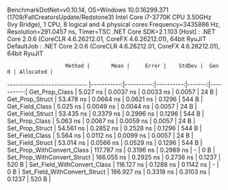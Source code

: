 
BenchmarkDotNet=v0.10.14, OS=Windows 10.0.16299.371 (1709/FallCreatorsUpdate/Redstone3)
Intel Core i7-3770K CPU 3.50GHz (Ivy Bridge), 1 CPU, 8 logical and 4 physical cores
Frequency=3435886 Hz, Resolution=291.0457 ns, Timer=TSC
.NET Core SDK=2.1.103
  [Host]     : .NET Core 2.0.6 (CoreCLR 4.6.26212.01, CoreFX 4.6.26212.01), 64bit RyuJIT
  DefaultJob : .NET Core 2.0.6 (CoreCLR 4.6.26212.01, CoreFX 4.6.26212.01), 64bit RyuJIT


                       Method |       Mean |     Error |    StdDev |  Gen 0 | Allocated |
----------------------------- |-----------:|----------:|----------:|-------:|----------:|
               Get_Prop_Class |   5.027 ns | 0.0037 ns | 0.0033 ns | 0.0057 |      24 B |
              Get_Prop_Struct |  53.478 ns | 0.0664 ns | 0.0621 ns | 0.1296 |     544 B |
              Get_Field_Class |   5.025 ns | 0.0049 ns | 0.0044 ns | 0.0057 |      24 B |
             Get_Field_Struct |  53.435 ns | 0.3379 ns | 0.2996 ns | 0.1296 |     544 B |
               Set_Prop_Class |   5.063 ns | 0.0067 ns | 0.0059 ns | 0.0057 |      24 B |
              Set_Prop_Struct |  54.561 ns | 0.2852 ns | 0.2528 ns | 0.1296 |     544 B |
              Set_Field_Class |   5.564 ns | 0.0112 ns | 0.0099 ns | 0.0057 |      24 B |
             Set_Field_Struct |  53.014 ns | 0.0566 ns | 0.0529 ns | 0.1296 |     544 B |
   Set_Prop_WithConvert_Class | 117.787 ns | 0.3196 ns | 0.2989 ns |      - |       0 B |
  Set_Prop_WithConvert_Struct | 166.055 ns | 0.2925 ns | 0.2736 ns | 0.1237 |     520 B |
  Set_Field_WithConvert_Class | 116.127 ns | 0.1288 ns | 0.1142 ns |      - |       0 B |
 Set_Field_WithConvert_Struct | 166.927 ns | 0.3318 ns | 0.3103 ns | 0.1237 |     520 B |

